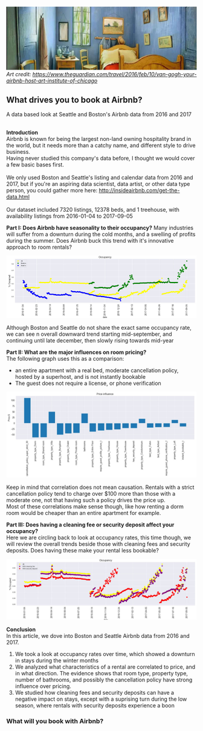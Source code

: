 ![](./images/vangogh.jpg)
<i>Art credit: https://www.theguardian.com/travel/2016/feb/10/van-gogh-your-airbnb-host-art-institute-of-chicago</i>
<H2>What drives you to book at Airbnb?</h2>
A data based look at Seattle and Boston's Airbnb data from 2016 and 2017<br><br>

<b>Introduction</b><br>
Airbnb is known for being the largest non-land owning hospitality brand in the world, but it needs more than a catchy name, and different style to drive business.<br>
Having never studied this company's data before, I thought we would cover a few basic bases first.<br><br>
We only used Boston and Seattle's listing and calendar data from 2016 and 2017, but if you're an aspiring data scientist, data artist, or other data type person, you could gather more here: http://insideairbnb.com/get-the-data.html<br><br>
Our dataset included 7320 listings, 12378 beds, and 1 treehouse, with availability listings from 2016-01-04 to 2017-09-05

<b>Part I: Does Airbnb have seasonality to their occupancy?</b>
Many industries will suffer from a downturn during the cold months, and a swelling of profits during the summer. Does Airbnb buck this trend with it's innovative approach to room rentals?

![](./images/Occupancy.jpg)

Although Boston and Seattle do not share the exact same occupancy rate, we can see n overall downward trend starting mid-september, and continuing until late december, then slowly rising towards mid-year 

<b>Part II: What are the major influences on room pricing?</b><br>
The following graph uses this as a comparison:
* an entire apartment with a real bed, moderate cancellation policy, hosted by a superhost, and is not instantly bookable
* The guest does not require a license, or phone verification

![](./images/price_influencers.jpg)

Keep in mind that correlation does not mean causation. Rentals with a strict cancellation policy tend to charge over $100 more than those with a moderate one, not that having such a policy drives the price up.<br> 
Most of these correlations make sense though, like how renting a dorm room would be cheaper than an entire apartment for example.

<b>Part III: Does having a cleaning fee or security deposit affect your occupancy?</b><br>
Here we are circling back to look at occupancy rates, this time though, we will review the overall trends beside those with cleaning fees and security deposits. Does having these make your rental less bookable?

![](./images/Occupancy_with_fees.jpg)

<b>Conclusion</b><br>
In this article, we dove into Boston and Seattle Airbnb data from 2016 and 2017.
1. We took a look at occupancy rates over time, which showed a downturn in stays during the winter months
2. We analyzed what characteristics of a rental are correlated to price, and in what direction. The evidence shows that room type, property type, number of bathrooms, and possibly the cancellation policy have strong influence over pricing.
3. We studied how cleaning fees and security deposits can have a negative impact on stays, except with a suprising turn during the low season, where rentals with security deposits experience a boon

<h3>What will you book with Airbnb?</h3>



